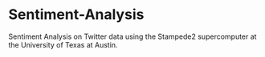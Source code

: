 # Sentiment-Analysis
Sentiment Analysis on Twitter data using the Stampede2 supercomputer at the University of Texas at Austin. 
